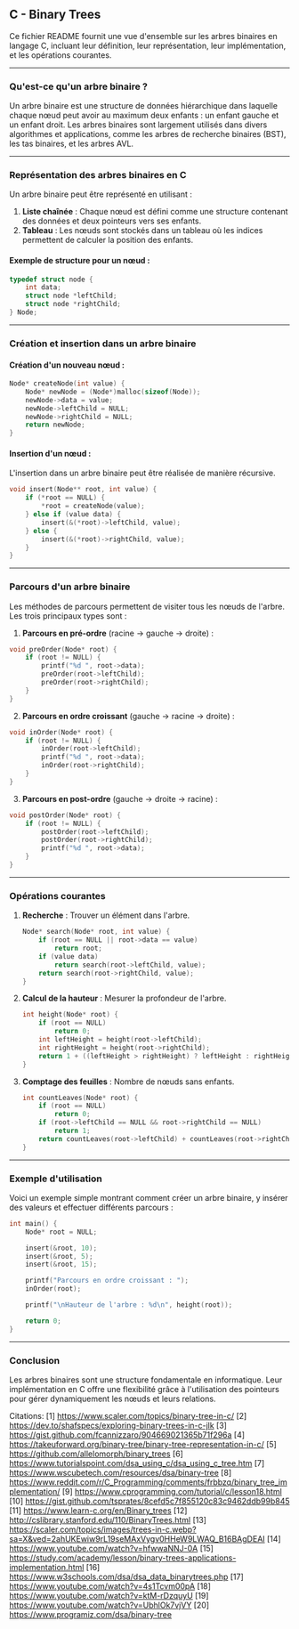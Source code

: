 ## C - Binary Trees

Ce fichier README fournit une vue d'ensemble sur les arbres binaires en langage C, incluant leur définition, leur représentation, leur implémentation, et les opérations courantes.

---

### **Qu'est-ce qu'un arbre binaire ?**
Un arbre binaire est une structure de données hiérarchique dans laquelle chaque nœud peut avoir au maximum deux enfants : un enfant gauche et un enfant droit. Les arbres binaires sont largement utilisés dans divers algorithmes et applications, comme les arbres de recherche binaires (BST), les tas binaires, et les arbres AVL.

---

### **Représentation des arbres binaires en C**
Un arbre binaire peut être représenté en utilisant :
1. **Liste chaînée** : Chaque nœud est défini comme une structure contenant des données et deux pointeurs vers ses enfants.
2. **Tableau** : Les nœuds sont stockés dans un tableau où les indices permettent de calculer la position des enfants.

#### Exemple de structure pour un nœud :
```c
typedef struct node {
    int data;
    struct node *leftChild;
    struct node *rightChild;
} Node;
```

---

### **Création et insertion dans un arbre binaire**
#### Création d'un nouveau nœud :
```c
Node* createNode(int value) {
    Node* newNode = (Node*)malloc(sizeof(Node));
    newNode->data = value;
    newNode->leftChild = NULL;
    newNode->rightChild = NULL;
    return newNode;
}
```

#### Insertion d'un nœud :
L'insertion dans un arbre binaire peut être réalisée de manière récursive.
```c
void insert(Node** root, int value) {
    if (*root == NULL) {
        *root = createNode(value);
    } else if (value data) {
        insert(&(*root)->leftChild, value);
    } else {
        insert(&(*root)->rightChild, value);
    }
}
```

---

### **Parcours d'un arbre binaire**
Les méthodes de parcours permettent de visiter tous les nœuds de l'arbre. Les trois principaux types sont :

1. **Parcours en pré-ordre** (racine → gauche → droite) :
```c
void preOrder(Node* root) {
    if (root != NULL) {
        printf("%d ", root->data);
        preOrder(root->leftChild);
        preOrder(root->rightChild);
    }
}
```

2. **Parcours en ordre croissant** (gauche → racine → droite) :
```c
void inOrder(Node* root) {
    if (root != NULL) {
        inOrder(root->leftChild);
        printf("%d ", root->data);
        inOrder(root->rightChild);
    }
}
```

3. **Parcours en post-ordre** (gauche → droite → racine) :
```c
void postOrder(Node* root) {
    if (root != NULL) {
        postOrder(root->leftChild);
        postOrder(root->rightChild);
        printf("%d ", root->data);
    }
}
```

---

### **Opérations courantes**
1. **Recherche** : Trouver un élément dans l'arbre.
   ```c
   Node* search(Node* root, int value) {
       if (root == NULL || root->data == value)
           return root;
       if (value data)
           return search(root->leftChild, value);
       return search(root->rightChild, value);
   }
   ```

2. **Calcul de la hauteur** : Mesurer la profondeur de l'arbre.
   ```c
   int height(Node* root) {
       if (root == NULL)
           return 0;
       int leftHeight = height(root->leftChild);
       int rightHeight = height(root->rightChild);
       return 1 + ((leftHeight > rightHeight) ? leftHeight : rightHeight);
   }
   ```

3. **Comptage des feuilles** : Nombre de nœuds sans enfants.
   ```c
   int countLeaves(Node* root) {
       if (root == NULL)
           return 0;
       if (root->leftChild == NULL && root->rightChild == NULL)
           return 1;
       return countLeaves(root->leftChild) + countLeaves(root->rightChild);
   }
   ```

---

### **Exemple d'utilisation**
Voici un exemple simple montrant comment créer un arbre binaire, y insérer des valeurs et effectuer différents parcours :
```c
int main() {
    Node* root = NULL;

    insert(&root, 10);
    insert(&root, 5);
    insert(&root, 15);

    printf("Parcours en ordre croissant : ");
    inOrder(root);

    printf("\nHauteur de l'arbre : %d\n", height(root));

    return 0;
}
```

---

### **Conclusion**
Les arbres binaires sont une structure fondamentale en informatique. Leur implémentation en C offre une flexibilité grâce à l'utilisation des pointeurs pour gérer dynamiquement les nœuds et leurs relations.

Citations:
[1] https://www.scaler.com/topics/binary-tree-in-c/
[2] https://dev.to/shafspecs/exploring-binary-trees-in-c-jlk
[3] https://gist.github.com/fcannizzaro/904669021365b71f296a
[4] https://takeuforward.org/binary-tree/binary-tree-representation-in-c/
[5] https://github.com/allelomorph/binary_trees
[6] https://www.tutorialspoint.com/dsa_using_c/dsa_using_c_tree.htm
[7] https://www.wscubetech.com/resources/dsa/binary-tree
[8] https://www.reddit.com/r/C_Programming/comments/frbbzq/binary_tree_implementation/
[9] https://www.cprogramming.com/tutorial/c/lesson18.html
[10] https://gist.github.com/tsprates/8cefd5c7f855120c83c9462ddb99b845
[11] https://www.learn-c.org/en/Binary_trees
[12] http://cslibrary.stanford.edu/110/BinaryTrees.html
[13] https://scaler.com/topics/images/trees-in-c.webp?sa=X&ved=2ahUKEwiw9rL19seMAxVygv0HHeW9LWAQ_B16BAgDEAI
[14] https://www.youtube.com/watch?v=hfwwaNNJ-0A
[15] https://study.com/academy/lesson/binary-trees-applications-implementation.html
[16] https://www.w3schools.com/dsa/dsa_data_binarytrees.php
[17] https://www.youtube.com/watch?v=4s1Tcvm00pA
[18] https://www.youtube.com/watch?v=ktM-rDzquyU
[19] https://www.youtube.com/watch?v=UbhlOk7vjVY
[20] https://www.programiz.com/dsa/binary-tree
